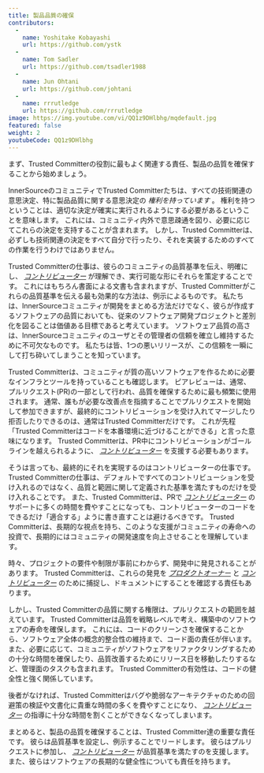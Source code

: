 ```yaml
---
title: 製品品質の確保
contributors:
  - 
    name: Yoshitake Kobayashi
    url: https://github.com/ystk
  - 
    name: Tom Sadler
    url: https://github.com/tsadler1988
  - 
    name: Jun Ohtani
    url: https://github.com/johtani
  - 
    name: rrrutledge
    url: https://github.com/rrrutledge
image: https://img.youtube.com/vi/QQ1z9DHlbhg/mqdefault.jpg
featured: false
weight: 2
youtubeCode: QQ1z9DHlbhg
---
```


<div class="paragraph">
<p>まず、Trusted Committerの役割に最もよく関連する責任、製品の品質を確保することから始めましょう。</p>
</div>
<div class="paragraph">
<p>InnerSourceのコミュニティでTrusted Committerたちは、すべての技術関連の意思決定、特に製品品質に関する意思決定の <em>権利を持っています</em> 。
権利を持つということは、適切な決定が確実に実行されるようにする必要があるということを意味します。
これには、コミュニティ内外で意思疎通を図り、必要に応じてこれらの決定を支持することが含まれます。
しかし、Trusted Committerは、必ずしも技術関連の決定をすべて自分で行ったり、それを実装するためのすべての作業を行うわけではありません。</p>
</div>
<div class="paragraph">
<p>Trusted Committerの仕事は、彼らのコミュニティの品質基準を伝え、明確にし、 <a href="https://innersourcecommons.org/ja/learn/learning-path/contributor"><em>コントリビューター</em></a> が理解でき、実行可能な形にそれらを策定することです。
これにはもちろん書面による文書も含まれますが、Trusted Committerがこれらの品質基準を伝える最も効果的な方法は、例示によるものです。
私たちは、InnerSourceコミュニティが開発をまとめる方法だけでなく、彼らが作成するソフトウェアの品質においても、従来のソフトウェア開発プロジェクトと差別化を図ることは価値ある目標であると考えています。
ソフトウェア品質の高さは、InnerSourceコミュニティのユーザとその管理者の信頼を確立し維持するために不可欠なものです。
私たちは皆、1つの悪いリリースが、この信頼を一瞬にして打ち砕いてしまうことを知っています。</p>
</div>
<div class="paragraph">
<p>Trusted Committerは、コミュニティが質の高いソフトウェアを作るために必要なインフラとツールを持っていることも確認します。
ピアレビューは、通常、プルリクエスト(PR)の一部として行われ、品質を確保するために最も頻繁に使用されます。
通常、誰もが必要な改善点を指摘することでプルリクエストを開始して参加できますが、最終的にコントリビューションを受け入れてマージしたり拒否したりできるのは、通常はTrusted Committerだけです。
これが先程「Trusted Committerはコードを本番環境に近づけることができる」と言った意味になります。
Trusted Committerは、PR中にコントリビューションがゴールラインを越えられるように、 <a href="https://innersourcecommons.org/ja/learn/learning-path/contributor"><em>コントリビューター</em></a> を支援する必要もあります。</p>
</div>
<div class="paragraph">
<p>そうは言っても、最終的にそれを実現するのはコントリビューターの仕事です。
Trusted Committerの仕事は、デフォルトですべてのコントリビューションを受け入れるのではなく、品質と範囲に関して定義された基準を満たすものだけを受け入れることです。
また、Trusted Committerは、PRで <a href="https://innersourcecommons.org/ja/learn/learning-path/contributor"><em>コントリビューター</em></a> のサポートに多くの時間を費やすことになっても、コントリビューターのコードをできるだけ「適合する」ように書き直すことは避けるべきです。
Trusted Committerは、長期的な視点を持ち、このような支援がコミュニティの寿命への投資で、長期的にはコミュニティの開発速度を向上させることを理解しています。</p>
</div>
<div class="paragraph">
<p>時々、プロジェクトの要件や制限が事前にわからず、開発中に発見されることがあります。
Trusted Committerは、これらの発見を <a href="https://innersourcecommons.org/ja/learn/learning-path/product-owner"><em>プロダクトオーナー</em></a> と <a href="https://innersourcecommons.org/ja/learn/learning-path/contributor"><em>コントリビューター</em></a> のために捕捉し、ドキュメントにすることを確認する責任もあります。</p>
</div>
<div class="paragraph">
<p>しかし、Trusted Committerの品質に関する権限は、プルリクエストの範囲を越えています。
Trusted Committerは品質を戦略レベルで考え、構築中のソフトウェアの寿命を確保します。
これには、コードのクリーンさを確保することから、ソフトウェア全体の概念的整合性の維持まで、コード面の責任が伴います。
また、必要に応じて、コミュニティがソフトウェアをリファクタリングするための十分な時間を確保したり、品質改善するためにリリース日を移動したりするなど、管理面のタスクも含まれます。
Trusted Committerの有効性は、コードの健全性と強く関係しています。</p>
</div>
<div class="paragraph">
<p>後者がなければ、Trusted Committerはバグや脆弱なアーキテクチャのための回避策の検証や文書化に貴重な時間の多くを費やすことになり、 <a href="https://innersourcecommons.org/ja/learn/learning-path/contributor"><em>コントリビューター</em></a> の指導に十分な時間を割くことができなくなってしまいます。</p>
</div>
<div class="paragraph">
<p>まとめると、製品の品質を確保することは、Trusted Committer達の重要な責任です。
彼らは品質基準を設定し、例示することでリードします。
彼らはプルリクエストに参加し、 <a href="https://innersourcecommons.org/ja/learn/learning-path/contributor"><em>コントリビューター</em></a> が品質基準を満たすのを支援します。
また、彼らはソフトウェアの長期的な健全性についても責任を持ちます。</p>
</div>
<!--- This file autogenerated from https://github.com/InnerSourceCommons/InnerSourceLearningPath/blob/main/scripts -->